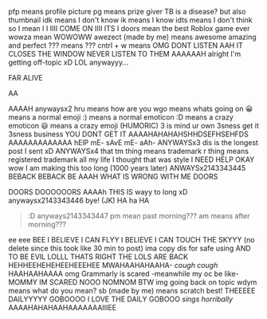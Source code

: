 pfp means profile picture
pg means prize giver
TB is a disease? but also thumbnail
idk means I don't know
ik means I know
idts means I don't think so
I mean I I IIII COME ON IIII ITS I
doors mean the best Roblox game ever
wowza mean WOWOWW
awezect (made by me) means awesome amazing and perfect
??? means ???
cntrl + w means OMG DONT LISTEN AAH IT CLOSES THE WINDOW NEVER LISTEN TO THEM AAAAAAH
alright I'm getting off-topic xD LOL
anywayyy...







FAR ALIVE


AA











AAAAH
anywaysx2
hru means how are you
wgo means whats going on
😀 means a normal emoji
:) means a normal emoticon
:D means a crazy emoticon
😃 means a crazy emoji
(HUMORIC) 3 is mind ur own 3sness
get it 3sness business
YOU DONT GET IT
AAAAHAHAHAHSHHDSEFHSEHFDS
AAAAAAAAAAAAA
hElP mE-
sAvE mE-
aAh-
ANYWAYSx3
dis is the longest post I sent xD
ANYWAYSx4
that tm thing means trademark
r thing means registered trademark
all my life I thought that was style
I NEED HELP OKAY
wow I am making this too long
(1000 years later) 
ANWAYSx2143343445
BEBACK
BEBACK
BE AAAH
WHAT IS WRONG WITH ME
DOORS



DOORS
DOOOOOORS
AAAAh
THIS IS wayy to long xD
anywaysx2143343446
bye! (JK) HA
ha HA
>:D
anyways2143343447
pm mean past morning???
am means after morning???









ee
eee
BEE
I BELIEVE I CAN FLYY
I BELIEVE I CAN TOUCH THE SKYYY
(no delete since this took like 30 min to post)
ima copy dis
for safe using
AND TO BE EVIL
LOLLL
THATS RIGHT THE LOLS ARE BACK
HEHHEEHEHEHEEHEEEHEE
MWAHAAHAHAAHA-
*cough cough*
HAAHAAHAAAA
omg Grammarly is scared
-meanwhile my oc be like-
MOMMY IM SCARED
NOOO NOMNOM
BTW img going back on topic
wdym means what do you mean?
sb (made by me) means scratch best!
THEEEEE DAILYYYYY GOBOOOO
I LOVE THE DAILY GOBOOO
*sings horribally*
AAAAHAHAHAAHAAAAAAAIIIEE
